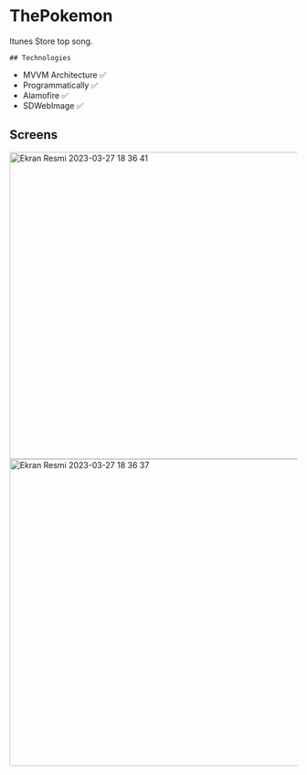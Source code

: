 # ThePokemon
Itunes Store top song.

    
    ## Technologies
+ MVVM Architecture ✅ 
+ Programmatically ✅
+ Alamofire ✅
+ SDWebImage ✅


      
## Screens

<img height="538" alt="Ekran Resmi 2023-03-27 18 36 41" src="https://i.hizliresim.com/nosenem.png"><img height="538" alt="Ekran Resmi 2023-03-27 18 36 37" src="https://i.hizliresim.com/d7w2ff4.png">



                             



